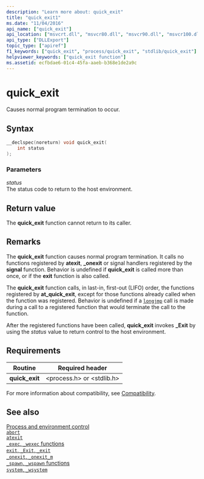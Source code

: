 ```yaml
---
description: "Learn more about: quick_exit"
title: "quick_exit1"
ms.date: "11/04/2016"
api_name: ["quick_exit"]
api_location: ["msvcrt.dll", "msvcr80.dll", "msvcr90.dll", "msvcr100.dll", "msvcr100_clr0400.dll", "msvcr110.dll", "msvcr110_clr0400.dll", "msvcr120.dll", "msvcr120_clr0400.dll", "ucrtbase.dll", "api-ms-win-crt-runtime-l1-1-0.dll"]
api_type: ["DLLExport"]
topic_type: ["apiref"]
f1_keywords: ["quick_exit", "process/quick_exit", "stdlib/quick_exit"]
helpviewer_keywords: ["quick_exit function"]
ms.assetid: ecfbdae6-01c4-45fa-aaeb-b368e1de2a9c
---
```

# quick_exit

Causes normal program termination to occur.

## Syntax

```C
__declspec(noreturn) void quick_exit(
    int status
);
```

### Parameters

*status*<br/>
The status code to return to the host environment.

## Return value

The **quick_exit** function cannot return to its caller.

## Remarks

The **quick_exit** function causes normal program termination. It calls no functions registered by **atexit**, **_onexit** or signal handlers registered by the **signal** function. Behavior is undefined if **quick_exit** is called more than once, or if the **exit** function is also called.

The **quick_exit** function calls, in last-in, first-out (LIFO) order, the functions registered by **at_quick_exit**, except for those functions already called when the function was registered.  Behavior is undefined if a [`longjmp`](longjmp.md) call is made during a call to a registered function that would terminate the call to the  function.

After the registered functions have been called, **quick_exit** invokes **_Exit** by using the *status* value to return control to the host environment.

## Requirements

|Routine|Required header|
|-------------|---------------------|
|**quick_exit**|\<process.h> or \<stdlib.h>|

For more information about compatibility, see [Compatibility](../compatibility.md).

## See also

[Process and environment control](../process-and-environment-control.md)\
[`abort`](abort.md)\
[`atexit`](atexit.md)\
[`_exec`, `_wexec` functions](../exec-wexec-functions.md)\
[`exit`, `_Exit`, `_exit`](exit-exit-exit.md)\
[`_onexit`, `_onexit_m`](onexit-onexit-m.md)\
[`_spawn`, `_wspawn` functions](../spawn-wspawn-functions.md)\
[`system`, `_wsystem`](system-wsystem.md)
